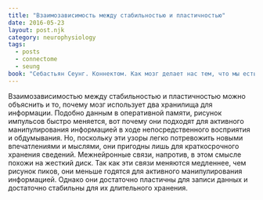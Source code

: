```yaml
---
title: "Взаимозависимость между стабильностью и пластичностью"
date: 2016-05-23
layout: post.njk
category: neurophysiology
tags:
  - posts
  - connectome
  - seung
book: "Себастьян Сеунг. Коннектом. Как мозг делает нас тем, что мы есть"
---
```


Взаимозависимостью между стабильностью и пластичностью можно объяснить и то, почему мозг использует два хранилища для информации. Подобно данным в оперативной памяти, рисунок импульсов быстро меняется, вот почему они подходят для активного манипулирования информацией в ходе непосредственного восприятия и обдумывания. Но, поскольку эти узоры легко потревожить новыми впечатлениями и мыслями, они пригодны лишь для краткосрочного хранения сведений. Межнейронные связи, напротив, в этом смысле похожи на жесткий диск. Так как эти связи меняются медленнее, чем рисунок пиков, они меньше годятся для активного манипулирования информацией. Однако они достаточно пластичны для записи данных и достаточно стабильны для их длительного хранения.
